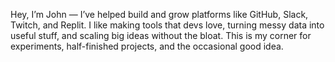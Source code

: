 Hey, I’m John — I’ve helped build and grow platforms like GitHub, Slack, Twitch, and Replit. I like making tools that devs love, turning messy data into useful stuff, and scaling big ideas without the bloat. This is my corner for experiments, half-finished projects, and the occasional good idea.
